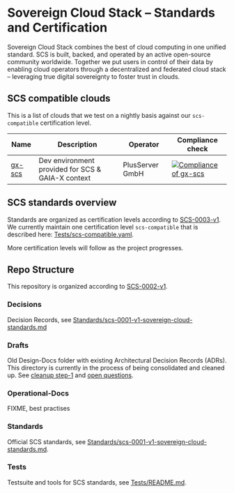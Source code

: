 # Sovereign Cloud Stack – Standards and Certification

Sovereign Cloud Stack combines the best of cloud computing in one unified standard. SCS is built, backed, and operated by an active open-source community worldwide. Together we put users in control of their data by enabling cloud operators through a decentralized and federated cloud stack – leveraging true digital sovereignty to foster trust in clouds.

## SCS compatible clouds

This is a list of clouds that we test on a nightly basis against our `scs-compatible` certification level.

| Name | Description | Operator | Compliance check |
| ---- | ----------- | -------- | ---------- |
| [gx-scs](https://github.com/SovereignCloudStack/docs/blob/main/community/contribute/cloud-resources/plusserver-gx-scs.md) | Dev environment provided for SCS & GAIA-X context | PlusServer GmbH | [![Compliance of gx-scs](https://github.com/SovereignCloudStack/standards/actions/workflows/check-gx-scs.yml/badge.svg)](https://github.com/SovereignCloudStack/standards/actions/workflows/check-gx-scs.yml) |

## SCS standards overview

Standards are organized as certification levels according to [SCS-0003-v1](Standards/scs-0003-v1-sovereign-cloud-standards-yaml.md). We currently maintain one certification level `scs-compatible` that is described here: [Tests/scs-compatible.yaml](Tests/scs-compatible.yaml).

More certification levels will follow as the project progresses.

## Repo Structure

This repository is organized according to [SCS-0002-v1](Decisions/scs-0002-v1-standards-docs-org.md).

### Decisions

Decision Records, see [Standards/scs-0001-v1-sovereign-cloud-standards.md](Standards/scs-0001-v1-sovereign-cloud-standards.md#types-of-documents)

### Drafts

Old Design-Docs folder with existing Architectural Decision Records (ADRs). This directory is currently in the process of being consolidated and cleaned up. See [cleanup step-1](Decisions/scs-0002-v1-standards-docs-org.md#suggested-cleanup-step-1) and [open questions](Decisions/scs-0002-v1-standards-docs-org.md#open-questions).

### Operational-Docs

FIXME, best practises

### Standards

Official SCS standards, see [Standards/scs-0001-v1-sovereign-cloud-standards.md](Standards/scs-0001-v1-sovereign-cloud-standards.md).

### Tests

Testsuite and tools for SCS standards, see [Tests/README.md](Tests/README.md).

